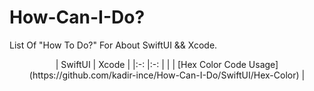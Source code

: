 # How-Can-I-Do?
List Of "How To Do?" For About SwiftUI &amp;&amp; Xcode.

<p align="center">
| SwiftUI 	| Xcode 	|
|:-:	|:-:	|
|  	| [Hex Color Code Usage](https://github.com/kadir-ince/How-Can-I-Do/SwiftUI/Hex-Color) 	|

</p>